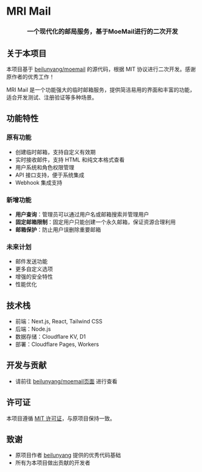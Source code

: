 # MRI Mail

<div align="center">
  <h3>一个现代化的邮局服务，基于MoeMail进行的二次开发</h3>
</div>

## 关于本项目

本项目基于 [beilunyang/moemail](https://github.com/beilunyang/moemail) 的源代码，根据 MIT 协议进行二次开发。感谢原作者的优秀工作！

MRI Mail 是一个功能强大的临时邮箱服务，提供简洁易用的界面和丰富的功能，适合开发测试、注册验证等多种场景。

## 功能特性

### 原有功能
- 创建临时邮箱，支持自定义有效期
- 实时接收邮件，支持 HTML 和纯文本格式查看
- 用户系统和角色权限管理
- API 接口支持，便于系统集成
- Webhook 集成支持

### 新增功能
- **用户查询**：管理员可以通过用户名或邮箱搜索并管理用户
- **固定邮箱限制**：固定用户只能创建一个永久邮箱，保证资源合理利用
- **邮箱保护**：防止用户误删除重要邮箱

### 未来计划
- 邮件发送功能
- 更多自定义选项
- 增强的安全特性
- 性能优化

## 技术栈

- 前端：Next.js, React, Tailwind CSS
- 后端：Node.js
- 数据存储：Cloudflare KV, D1
- 部署：Cloudflare Pages, Workers

## 开发与贡献
- 请前往 [beilunyang/moemail页面](https://github.com/beilunyang/moemail) 进行查看

## 许可证

本项目遵循 [MIT 许可证](LICENSE)，与原项目保持一致。

## 致谢

- 原项目作者 [beilunyang](https://github.com/beilunyang) 提供的优秀代码基础
- 所有为本项目做出贡献的开发者
